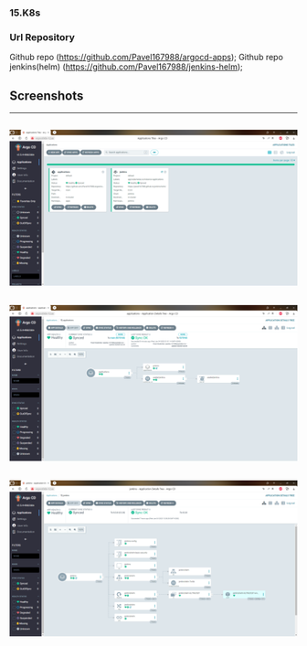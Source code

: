 ### 15.K8s

### Url Repository
Github repo (https://github.com/Pavel167988/argocd-apps);
Github repo jenkins(helm) (https://github.com/Pavel167988/jenkins-helm);


## Screenshots
---
![apps](apps.png)
---
![apps2](apps2.png)
---
![jenkins](jenkins.png)
---